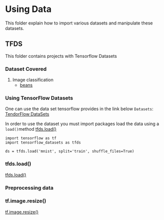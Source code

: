 # Using Data
This folder explain how to import various datasets and manipulate these datasets.



## TFDS
This folder contains projects with Tensorflow Datasets

### Dataset Covered
1. Image classification
   - [beans](https://www.tensorflow.org/datasets/catalog/beans?hl=ko)

### Using TensorFlow Datasets

One can use the data set tensorflow provides in the link below
`Datasets`: [TendorFlow DataSets](https://www.tensorflow.org/datasets/catalog/overview?hl=ko#all_datasets)

In order to use the dataset you must import packages load the data using a `load()`method
[tfds.load()](https://www.tensorflow.org/datasets/api_docs/python/tfds/load)
```
import tensorflow as tf
import tensorflow_datasets as tfds

ds = tfds.load('mnist', split='train', shuffle_files=True)
```

### tfds.load()
[tfds.load()](https://www.tensorflow.org/datasets/api_docs/python/tfds/load)

### Preprocessing data

### tf.image.resize()
[tf.image.resize()](https://www.tensorflow.org/api_docs/python/tf/image/resize)
